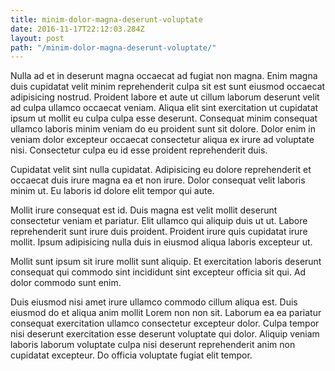```yaml
---
title: minim-dolor-magna-deserunt-voluptate
date: 2016-11-17T22:12:03.284Z
layout: post
path: "/minim-dolor-magna-deserunt-voluptate/"
---
```


Nulla ad et in deserunt magna occaecat ad fugiat non magna. Enim magna duis cupidatat velit minim reprehenderit culpa sit est sunt eiusmod occaecat adipisicing nostrud. Proident labore et aute ut cillum laborum deserunt velit ad culpa ullamco occaecat veniam. Aliqua elit sint exercitation ut cupidatat ipsum ut mollit eu culpa culpa esse deserunt. Consequat minim consequat ullamco laboris minim veniam do eu proident sunt sit dolore. Dolor enim in veniam dolor excepteur occaecat consectetur aliqua ex irure ad voluptate nisi. Consectetur culpa eu id esse proident reprehenderit duis.

Cupidatat velit sint nulla cupidatat. Adipisicing eu dolore reprehenderit et occaecat duis irure magna ea et non irure. Dolor consequat velit laboris minim ut. Eu laboris id dolore elit tempor qui aute.

Mollit irure consequat est id. Duis magna est velit mollit deserunt consectetur veniam et pariatur. Elit ullamco qui aliquip duis ut ut. Labore reprehenderit sunt irure duis proident. Proident irure quis cupidatat irure mollit. Ipsum adipisicing nulla duis in eiusmod aliqua laboris excepteur ut.

Mollit sunt ipsum sit irure mollit sunt aliquip. Et exercitation laboris deserunt consequat qui commodo sint incididunt sint excepteur officia sit qui. Ad dolor commodo sunt enim.

Duis eiusmod nisi amet irure ullamco commodo cillum aliqua est. Duis eiusmod do et aliqua anim mollit Lorem non non sit. Laborum ea ea pariatur consequat exercitation ullamco consectetur excepteur dolor. Culpa tempor nisi deserunt exercitation esse deserunt voluptate qui dolor. Aliquip veniam laboris laborum voluptate culpa nisi deserunt reprehenderit anim non cupidatat excepteur. Do officia voluptate fugiat elit tempor.